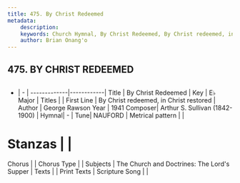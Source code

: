 ```yaml
---
title: 475. By Christ Redeemed
metadata:
    description: 
    keywords: Church Hymnal, By Christ Redeemed, By Christ redeemed, in Christ restored, 
    author: Brian Onang'o
---
```



## 475. BY CHRIST REDEEMED

```txt

```

- |   -  |
-------------|------------|
Title | By Christ Redeemed |
Key | E♭ Major |
Titles |  |
First Line | By Christ redeemed, in Christ restored |
Author | George Rawson
Year | 1941
Composer| Arthur S. Sullivan (1842-1900) |
Hymnal|  - |
Tune| NAUFORD |
Metrical pattern | |
# Stanzas |  |
Chorus |  |
Chorus Type |  |
Subjects | The Church and Doctrines: The Lord's Supper |
Texts |  |
Print Texts | 
Scripture Song |  |
  
